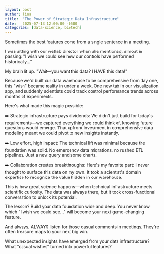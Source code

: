 ```yaml
---
layout: post
author: lina
title:  "The Power of Strategic Data Infrastructure"
date:   2025-07-13 12:00:00 -0500
categories: [data-science, biotech]
---
```


Sometimes the best features come from a single sentence in a meeting.

I was sitting with our wetlab director when she mentioned, almost in passing: "I wish we could see how our controls have performed historically..."

My brain lit up. "Wait—you want this data? I HAVE this data!"

Because we'd built our data warehouse to be comprehensive from day one, this "wish" became reality in under a week. One new tab in our visualization app, and suddenly scientists could track control performance trends across months of experiments.

Here's what made this magic possible:

➡️ Strategic infrastructure pays dividends: We didn't just build for today's requirements—we captured everything we could think of, knowing future questions would emerge. That upfront investment in comprehensive data modeling meant we could pivot to new insights instantly.

➡️ Low effort, high impact: The technical lift was minimal because the foundation was solid. No emergency data migrations, no rushed ETL pipelines. Just a new query and some charts.

➡️ Collaboration creates breakthroughs: Here's my favorite part: I never thought to surface this data on my own. It took a scientist's domain expertise to recognize the value hidden in our warehouse.

This is how great science happens—when technical infrastructure meets scientific curiosity. The data was always there, but it took cross-functional conversation to unlock its potential.

The lesson? Build your data foundation wide and deep. You never know which "I wish we could see..." will become your next game-changing feature.

And always, ALWAYS listen for those casual comments in meetings. They're often treasure maps to your next big win.

What unexpected insights have emerged from your data infrastructure? What "casual wishes" turned into powerful features?